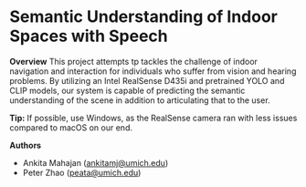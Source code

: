 # Semantic Understanding of Indoor Spaces with Speech
**Overview**
This project attempts tp tackles the challenge of indoor navigation and interaction for individuals who suffer from vision and hearing problems.
By utilizing an Intel RealSense D435i and pretrained YOLO and CLIP models, our system is capable of predicting the semantic understanding of the
scene in addition to articulating that to the user. 

**Tip:** 
If possible, use Windows, as the RealSense camera ran with less issues compared to macOS on our end.

**Authors**
- Ankita Mahajan (ankitamj@umich.edu)
- Peter Zhao (peata@umich.edu)

